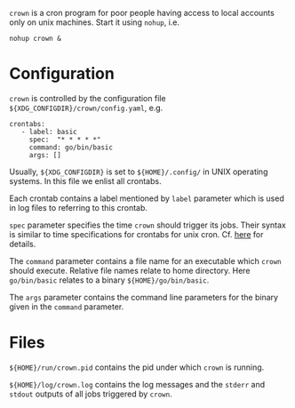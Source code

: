 `crown` is a cron program for poor people having access to local accounts
only on unix machines.  Start it using `nohup`, i.e.

	nohup crown &


# Configuration

`crown` is controlled by the configuration file
`${XDG_CONFIGDIR}/crown/config.yaml`, e.g.

	crontabs:
	   - label: basic
	     spec:  "* * * * *"
	     command: go/bin/basic
	     args: []

Usually, `${XDG_CONFIGDIR}` is set to `${HOME}/.config/` in UNIX
operating systems.  In this file we enlist all crontabs.

Each crontab contains a label mentioned by `label` parameter which is
used in log files to referring to this crontab.

`spec` parameter specifies the time `crown`
should trigger its jobs.  Their syntax is similar
to time specifications for crontabs for unix cron.  Cf.
[here](https://pkg.go.dev/github.com/robfig/cron/v3#hdr-CRON_Expression_Format)
for details.

The `command` parameter contains a file name for an executable which
`crown` should execute.  Relative file names relate to home directory.
Here `go/bin/basic` relates to a binary `${HOME}/go/bin/basic`.

The `args` parameter contains the command line parameters for the binary
given in the `command` parameter.


# Files

`${HOME}/run/crown.pid` contains the pid under which `crown` is running.

`${HOME}/log/crown.log` contains the log messages and the `stderr` and
`stdout` outputs of all jobs triggered by `crown`.

